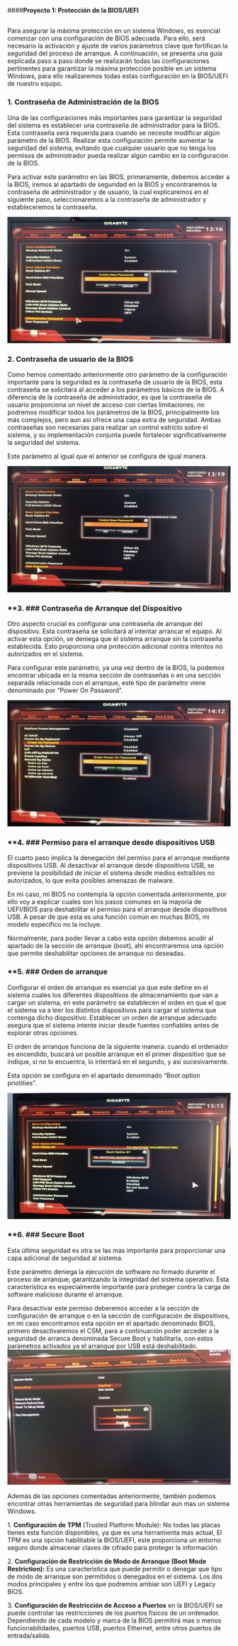 ####﻿**Proyecto 1: Protección de la BIOS/UEFI**
##
Para asegurar la máxima protección en un sistema Windows, es esencial comenzar con una configuración de BIOS adecuada. Para ello, será necesario la activación y ajuste de varios parámetros clave que fortifican la seguridad del proceso de arranque. A continuación, se presenta una guía explicada paso a paso donde se realizarán todas las configuraciones pertinentes para garantizar la máxima protección posible en un sistema Windows, para ello realizaremos todas estas configuración en la BIOS/UEFI de nuestro equipo.


### **1. Contraseña de Administración de la BIOS**

Una de las configuraciones más importantes para garantizar la seguridad del sistema es establecer una contraseña de administrador para la BIOS. Esta contraseña será requerida para cuando se necesite modificar algún parámetro de la BIOS. Realizar esta configuración permite aumentar la seguridad del sistema, evitando que cualquier usuario que no tenga los permisos de administrador pueda realizar algún                                 cambio en la configuración de la BIOS.

Para activar este parámetro en las BIOS, primeramente, debemos acceder a la BIOS, iremos al apartado de seguridad en la BIOS y encontraremos la contraseña de administrador y de usuario, la cual explicaremos en el siguiente paso, seleccionaremos a la contraseña de administrador y estableceremos la contraseña.

![](Aspose.Words.9287f1a1-d33b-471b-85f2-79424c02de49.003.jpeg)



### **2. Contraseña de usuario de la BIOS**
Como hemos comentado anteriormente otro parámetro de la configuración importante para la seguridad es la contraseña de usuario de la BIOS, esta contraseña se solicitará al acceder a los parámetros básicos de la BIOS. A diferencia de la contraseña de administrador, es que la contraseña de usuario proporciona un nivel de acceso con ciertas limitaciones, no podremos modificar todos los parámetros de la BIOS, principalmente los más complejos, pero aun así ofrece una capa extra de seguridad. Ambas contraseñas son necesarias para realizar un control estricto sobre el sistema, y su implementación conjunta puede fortalecer significativamente la seguridad del sistema.

Este parámetro al igual que el anterior se configura de igual manera.

![](Aspose.Words.9287f1a1-d33b-471b-85f2-79424c02de49.004.jpeg)



### **3. ### **Contraseña de Arranque del Dispositivo**
Otro aspecto crucial es configurar una contraseña de arranque del dispositivo. Esta contraseña se solicitará al intentar arrancar el equipo. Al activar esta opción, se deniega que el sistema arranque sin la contraseña establecida. Esto proporciona una protección adicional contra intentos no autorizados en el sistema.

Para configurar este parámetro, ya una vez dentro de la BIOS, la podemos encontrar ubicada en la misma sección de contraseñas o en una sección separada relacionada con el arranque, este tipo de parámetro viene denominado por “Power On Password”.

![](Aspose.Words.9287f1a1-d33b-471b-85f2-79424c02de49.005.jpeg)



### **4. ### **Permiso para el arranque desde dispositivos USB**
El cuarto paso implica la denegación del permiso para el arranque mediante dispositivos USB. Al desactivar el arranque desde dispositivos USB, se previene la posibilidad de iniciar el sistema desde medios extraíbles no autorizados, lo que evita posibles amenazas de malware.

En mi caso, mi BIOS no contempla la opción comentada anteriormente, por ello voy a explicar cuales son los pasos comunes en la mayoría de UEFI/BIOS para deshabilitar el permiso para el arranque desde dispositivos USB. A pesar de que esta es una función común en muchas BIOS, mi modelo específico no la incluye.

Normalmente, para poder llevar a cabo esta opción debemos acudir al apartado de la sección de arranque (boot), ahí encontraremos una opción que permite deshabilitar opciones de arranque no deseadas.



### **5. ### **Orden de arranque**

Configurar el orden de arranque es esencial ya que este define en el sistema cuales los diferentes dispositivos de almacenamiento que van a cargar un sistema, en este parámetro se establecen el orden en que el que el sistema va a leer los distintos dispositivos para cargar el sistema que contenga dicho dispositivo. Establecer un orden de arranque adecuado asegura que el sistema intente iniciar desde fuentes confiables antes de explorar otras opciones.

El orden de arranque funciona de la siguiente manera: cuando el ordenador es encendido, buscará un posible arranque en el primer dispositivo que se indique, si no lo encuentra, lo intentará en el segundo, y así sucesivamente.

Esta opción se configura en el apartado denominado “Boot option priotities”.

![](Aspose.Words.9287f1a1-d33b-471b-85f2-79424c02de49.006.jpeg)

### **6. ### **Secure Boot**

Esta última seguridad es otra se las mas importante para proporcionar una capa adicional de seguridad al sistema.

Este parámetro deniega la ejecución de software no firmado durante el proceso de arranque, garantizando la integridad del sistema operativo. Esta característica es especialmente importante para proteger contra la carga de software malicioso durante el arranque.

Para desactivar este permiso deberemos acceder a la sección de configuración de arranque o en la sección de configuración de dispositivos, en mi caso encontramos esta opción en el apartado denominado BIOS, primero desactivaremos el CSM, para a continuación poder acceder a la seguridad de arranca denominada Secure Boot y habilitarla, con estos parámetros activados ya el arranque por USB está deshabilitado. ![](Aspose.Words.9287f1a1-d33b-471b-85f2-79424c02de49.007.jpeg)



Además de las opciones comentadas anteriormente, también podemos encontrar otras herramientas de seguridad para blindar aun mas un sistema Windows.

1\. **Configuración de TPM** (Trusted Platform Module): No todas las placas tienes esta función disponibles, ya que es una herramienta mas actual, El TPM es una opción habilitable la BIOS/UEFI, este  proporciona un entorno seguro donde almacenar claves de cifrado para proteger la información.

2\. **Configuración de Restricción de Modo de Arranque (Boot Mode Restriction):** Es una caracteristica que puede permitir o denegar que tipo de modo de arranque son permitidos o denegados en el sistema. Los dos modos principales y entre los que podremos ambiar son UEFI y Legacy BIOS.

3\. **Configuración de Restricción de Acceso a Puertos** en la BIOS/UEFI se puede controlar las restricciones de los puertos físicos de un ordenador. Dependiendo de cada modelo y marca de la BIOS permitirá mas o menos funcionabilidades, puertos USB, puertos Ethernet, entre otros puertos de entrada/salida.

